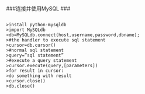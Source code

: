 ###连接并使用MySQL ###

<p>
<code>
>install python-mysqldb 
>import MySQLdb 
>db=MySQLdb.connect(host,username,password,dbname); 
>#the handler to execute sql statement 
>cursor=db.cursor() 
>#normal sql statement 
>query=”sql statement” 
>#execute a query statement 
>cursor.execute(query,[parameters]) 
>for result in cursor: 
>do something with result 
>cursor.close() 
>db.close() 
</code>
</p>
